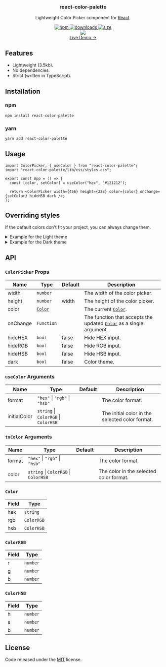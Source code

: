 <div align="center">
  <h3><b>react-color-palette</b></h3>
  <p>Lightweight Color Picker component for <a href="https://github.com/facebook/react">React</a>.</p>
</div>

<div align="center">
  <a href="https://www.npmjs.com/package/react-color-palette">
    <img alt="npm" src="https://img.shields.io/npm/v/react-color-palette?style=for-the-badge" />
  </a>
  <a href="https://www.npmjs.com/package/react-color-palette">
    <img alt="downloads" src="https://img.shields.io/npm/dw/react-color-palette?style=for-the-badge" />
  </a>
  <a href="https://bundlephobia.com/result?p=react-color-palette">
    <img alt="size" src="https://img.shields.io/bundlephobia/min/react-color-palette?style=for-the-badge" />
  </a>
</div>

<div align="center">
  <a href="https://wondermarin.github.io/react-color-palette/">
    <img src="https://github.com/Wondermarin/react-color-palette/raw/master/public/demo.apng" />
  </a>
</div>

<div align="center">
  <a href="https://wondermarin.github.io/react-color-palette/">Live Demo →</a>
</div>

## Features

- Lightweight (3.5kb).
- No dependencies.
- Strict (written in TypeScript).

## Installation

### npm
```sh
npm install react-color-palette
```

### yarn
```sh
yarn add react-color-palette
```

## Usage

```tsx
import ColorPicker, { useColor } from "react-color-palette";
import "react-color-palette/lib/css/styles.css";

export const App = () => {
  const [color, setColor] = useColor("hex", "#121212");

  return <ColorPicker width={456} height={228} color={color} onChange={setColor} hideHSB dark />;
};
```

## Overriding styles

If the default colors don't fit your project, you can always change them.

<details>
  <summary>Example for the Light theme</summary>

  ```css
  .rcp-light {
    --rcp-background: #ffffff;
    --rcp-input-text: #111111;
    --rcp-input-border: rgba(0, 0, 0, 0.1);
    --rcp-input-label: #717171;
  }
  ```
</details>

<details>
  <summary>Example for the Dark theme</summary>

  ```css
  .rcp-dark {
    --rcp-background: #181818;
    --rcp-input-text: #f3f3f3;
    --rcp-input-border: rgba(255, 255, 255, 0.1);
    --rcp-input-label: #999999;
  }
  ```
</details>

## API

### `ColorPicker` Props

| Name     | Type         | Default | Description                                                              |
| -------- | ------------ | ------- | ------------------------------------------------------------------------ |
| width    | `number`     |         | The width of the color picker.                                           |
| height   | `number`     | width   | The height of the color picker.                                          |
| color    | [`Color`][1] |         | The current [`Color`][1].                                                |
| onChange | `Function`   |         | The function that accepts the updated [`Color`][1] as a single argument. |
| hideHEX  | `bool`       | false   | Hide HEX input.                                                          |
| hideRGB  | `bool`       | false   | Hide RGB input.                                                          |
| hideHSB  | `bool`       | false   | Hide HSB input.                                                          |
| dark     | `bool`       | false   | Color theme.                                                             |

[1]: #color

### `useColor` Arguments

| Name         | Type                                 | Default | Description                                     |
| ------------ | ------------------------------------ | ------- | ----------------------------------------------- |
| format       | `"hex"` \| `"rgb"` \| `"hsb"`        |         | The color format.                               |
| initialColor | `string` \| `ColorRGB` \| `ColorHSB` |         | The initial color in the selected color format. |

### `toColor` Arguments

| Name   | Type                                 | Default | Description                             |
| ------ | ------------------------------------ | ------- | --------------------------------------- |
| format | `"hex"` \| `"rgb"` \| `"hsb"`        |         | The color format.                       |
| color  | `string` \| `ColorRGB` \| `ColorHSB` |         | The color in the selected color format. |

### `Color`

| Field | Type       |
| ----- | ---------- |
| hex   | `string`   |
| rgb   | `ColorRGB` |
| hsb   | `ColorHSB` |

### `ColorRGB`

| Field | Type     |
| ----- | -------- |
| r     | `number` |
| g     | `number` |
| b     | `number` |

### `ColorHSB`

| Field | Type     |
| ----- | -------- |
| h     | `number` |
| s     | `number` |
| b     | `number` |

## License

Code released under the [MIT](https://github.com/Wondermarin/react-color-palette/blob/master/LICENSE) license.
